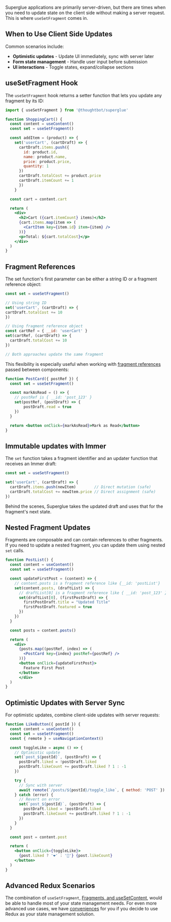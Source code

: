 Superglue applications are primarily server-driven, but there are times when you
need to update state on the client side without making a server request. This is
where `useSetFragment` comes in.

## When to Use Client Side Updates

Common scenarios include:

  - **Optimistic updates** - Update UI immediately, sync with server later
  - **Form state management** - Handle user input before submission
  - **UI interactions** - Toggle states, expand/collapse sections

## useSetFragment Hook

The `useSetFragment` hook returns a setter function that lets you update any
fragment by its ID:

```jsx
import { useSetFragment } from '@thoughtbot/superglue'

function ShoppingCart() {
  const content = useContent()
  const set = useSetFragment()

  const addItem = (product) => {
    set('userCart', (cartDraft) => {
      cartDraft.items.push({
        id: product.id,
        name: product.name,
        price: product.price,
        quantity: 1
      })
      cartDraft.totalCost += product.price
      cartDraft.itemCount += 1
      })
    }

  const cart = content.cart

  return (
    <div>
      <h2>Cart ({cart.itemCount} items)</h2>
      {cart.items.map(item => (
        <CartItem key={item.id} item={item} />
      ))}
      <p>Total: ${cart.totalCost}</p>
    </div>
  )
}
```

## Fragment References

The set function's first parameter can be either a string ID or a fragment
reference object:

```jsx
const set = useSetFragment()

// Using string ID
set('userCart', (cartDraft) => {
cartDraft.totalCost += 10
})

// Using fragment reference object
const cartRef = { __id: 'userCart' }
set(cartRef, (cartDraft) => {
  cartDraft.totalCost += 10
})

// Both approaches update the same fragment
```

This flexibility is especially useful when working with [fragment
references](./performance.md#preventing-over-rendering-with-fragment-refs) passed
between components:

```jsx
function PostCard({ postRef }) {
  const set = useSetFragment()

  const markAsRead = () => {
    // postRef is { __id: 'post_123' }
    set(postRef, (postDraft) => {
        postDraft.read = true
    })
  }

  return <button onClick={markAsRead}>Mark as Read</button>
}
```

## Immutable updates with Immer

The `set` function takes a fragment identifier and an updater function that
receives an Immer draft:

```jsx
const set = useSetFragment()

set('userCart', (cartDraft) => {
  cartDraft.items.push(newItem)        // Direct mutation (safe)
  cartDraft.totalCost += newItem.price // Direct assignment (safe)
})

```

Behind the scenes, Superglue takes the updated draft and uses that for the
fragment's next state.

## Nested Fragment Updates

Fragments are composable and can contain references to other fragments. If you
need to update a nested fragment, you can update them using nested `set` calls.

```jsx
function PostList() {
  const content = useContent()
  const set = useSetFragment()

  const updateFirstPost = (content) => {
    // content.posts is a fragment reference like {__id: 'postList'}
    set(content.posts, (draftList) => {
      // draftList[0] is a fragment reference like { __id: 'post_123' }
      set(draftList[0], (firstPostDraft) => {
        firstPostDraft.title = "Updated Title"
        firstPostDraft.featured = true
      })
    })
  }

  const posts = content.posts()

  return (
    <div>
      {posts.map((postRef, index) => (
        <PostCard key={index} postRef={postRef} />
      ))}
      <button onClick={updateFirstPost}>
        Feature First Post
      </button>
      </div>
  )
}
```

## Optimistic Updates with Server Sync

For optimistic updates, combine client-side updates with server requests:

```jsx
function LikeButton({ postId }) {
  const content = useContent()
  const set = useSetFragment()
  const { remote } = useNavigationContext()

  const toggleLike = async () => {
    // Optimistic update
    set(`post_${postId}`, (postDraft) => {
      postDraft.liked = !postDraft.liked
      postDraft.likeCount += postDraft.liked ? 1 : -1
    })

    try {
      // Sync with server
      await remote(`/posts/${postId}/toggle_like`, { method: 'POST' })
    } catch (error) {
      // Revert on error
      set(`post_${postId}`, (postDraft) => {
        postDraft.liked = !postDraft.liked
        postDraft.likeCount += postDraft.liked ? 1 : -1
      })
    }
  }

  const post = content.post

  return (
    <button onClick={toggleLike}>
      {post.liked ? '❤️' : '🤍'} {post.likeCount}
    </button>
  )
}
```

## Advanced Redux Scenarios

The combination of `useSetFragment`, [Fragments, and
useSetContent](./fragments.md), would be able to handle most of your state
management needs. For even more advanced use cases, we have
[conveniences](./redux.md) for you if you decide to use Redux as
your state management solution.
